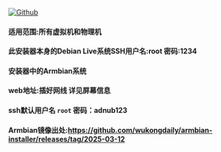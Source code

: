 [![Github](https://img.shields.io/badge/Release文件可在国内加速站下载-FC7C0D?logo=github&logoColor=fff&labelColor=000&style=for-the-badge)](https://wkdaily.cpolar.top/archives/1) 

#### 适用范围:所有虚拟机和物理机
#### 此安装器本身的Debian Live系统SSH用户名:root 密码:1234
#### 安装器中的Armbian系统
#### web地址:插好网线 详见屏幕信息
#### ssh默认用户名 `root` 密码：adnub123
#### Armbian镜像出处:https://github.com/wukongdaily/armbian-installer/releases/tag/2025-03-12
